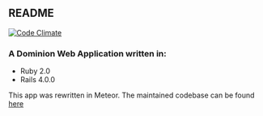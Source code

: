 ## README

[![Code Climate](https://codeclimate.com/github/jcbantuelle/dominion.png)](https://codeclimate.com/github/jcbantuelle/dominion)

### A Dominion Web Application written in:

* Ruby 2.0
* Rails 4.0.0

This app was rewritten in Meteor. The maintained codebase can be found [here](https://github.com/jcbantuelle/dominion)
